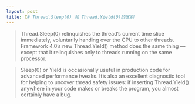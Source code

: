 ```yaml
---
layout: post
title: C# Thread.Sleep(0) 和 Thread.Yield(0)的区别
---
```

>Thread.Sleep(0) relinquishes the thread’s current time slice immediately, voluntarily handing over the CPU to other threads. Framework 4.0’s new Thread.Yield() method does the same thing — except that it relinquishes only to threads running on the same processor.

>Sleep(0) or Yield is occasionally useful in production code for advanced performance tweaks. It’s also an excellent diagnostic tool for helping to uncover thread safety issues: if inserting Thread.Yield() anywhere in your code makes or breaks the program, you almost certainly have a bug.
